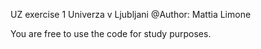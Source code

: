 UZ exercise 1 Univerza v Ljubljani
@Author: Mattia Limone

You are free to use the code for study purposes.
